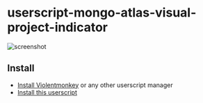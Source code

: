 # userscript-mongo-atlas-visual-project-indicator

![screenshot](screenshot.png)

## Install
* [Install Violentmonkey](https://violentmonkey.github.io/get-it/) or any other userscript manager
* [Install this userscript](/mongo-atlas-visual-project-indicator.user.js?raw=1)
